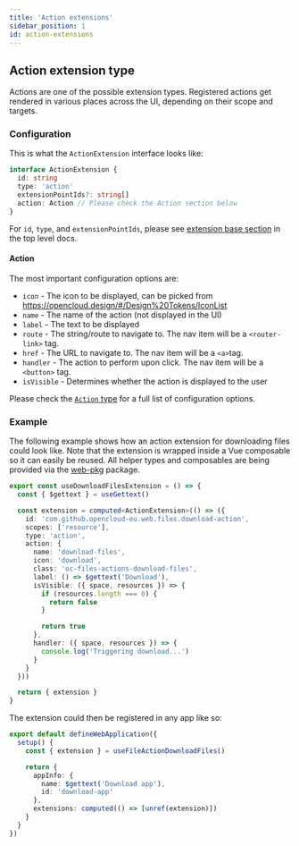 ```yaml
---
title: 'Action extensions'
sidebar_position: 1
id: action-extensions
---
```




## Action extension type

Actions are one of the possible extension types. Registered actions get rendered in various places across the UI, depending on their scope and targets.

### Configuration

This is what the `ActionExtension` interface looks like:

```typescript
interface ActionExtension {
  id: string
  type: 'action'
  extensionPointIds?: string[]
  action: Action // Please check the Action section below
}
```

For `id`, `type`, and `extensionPointIds`, please see [extension base section](./../index.md) in the top level docs.

#### Action

The most important configuration options are:

- `icon` - The icon to be displayed, can be picked from https://opencloud.design/#/Design%20Tokens/IconList
- `name` - The name of the action (not displayed in the UI)
- `label` - The text to be displayed
- `route` - The string/route to navigate to. The nav item will be a `<router-link>` tag.
- `href` - The URL to navigate to. The nav item will be a `<a>`tag.
- `handler` - The action to perform upon click. The nav item will be a `<button>` tag.
- `isVisible` - Determines whether the action is displayed to the user

Please check the [`Action` type](https://github.com/opencloud-eu/web/blob/236c185540fc6758dc7bd84985c8834fa4145530/packages/web-pkg/src/composables/actions/types.ts#L6) for a full list of configuration options.

### Example

The following example shows how an action extension for downloading files could look like. Note that the extension is wrapped inside a Vue composable so it can easily be reused. All helper types and composables are being provided via the [web-pkg](https://github.com/opencloud-eu/web/tree/master/packages/web-pkg) package.

```typescript
export const useDownloadFilesExtension = () => {
  const { $gettext } = useGettext()

  const extension = computed<ActionExtension>(() => ({
    id: 'com.github.opencloud-eu.web.files.download-action',
    scopes: ['resource'],
    type: 'action',
    action: {
      name: 'download-files',
      icon: 'download',
      class: 'oc-files-actions-download-files',
      label: () => $gettext('Download'),
      isVisible: ({ space, resources }) => {
        if (resources.length === 0) {
          return false
        }

        return true
      },
      handler: ({ space, resources }) => {
        console.log('Triggering download...')
      }
    }
  }))

  return { extension }
}
```

The extension could then be registered in any app like so:

```typescript
export default defineWebApplication({
  setup() {
    const { extension } = useFileActionDownloadFiles()

    return {
      appInfo: {
        name: $gettext('Download app'),
        id: 'download-app'
      },
      extensions: computed(() => [unref(extension)])
    }
  }
})
```

